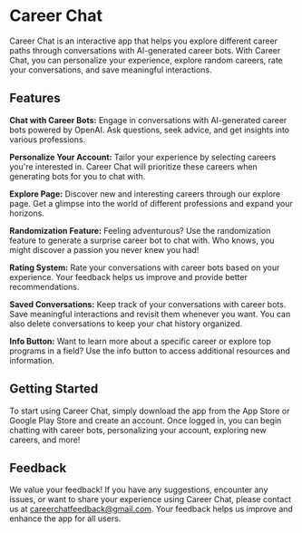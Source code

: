# Career Chat

Career Chat is an interactive app that helps you explore different career paths through conversations with AI-generated career bots. With Career Chat, you can personalize your experience, explore random careers, rate your conversations, and save meaningful interactions.

## Features

**Chat with Career Bots:** Engage in conversations with AI-generated career bots powered by OpenAI. Ask questions, seek advice, and get insights into various professions.

**Personalize Your Account:** Tailor your experience by selecting careers you're interested in. Career Chat will prioritize these careers when generating bots for you to chat with.

**Explore Page:** Discover new and interesting careers through our explore page. Get a glimpse into the world of different professions and expand your horizons.

**Randomization Feature:** Feeling adventurous? Use the randomization feature to generate a surprise career bot to chat with. Who knows, you might discover a passion you never knew you had!

**Rating System:** Rate your conversations with career bots based on your experience. Your feedback helps us improve and provide better recommendations.

**Saved Conversations:** Keep track of your conversations with career bots. Save meaningful interactions and revisit them whenever you want. You can also delete conversations to keep your chat history organized.

**Info Button:** Want to learn more about a specific career or explore top programs in a field? Use the info button to access additional resources and information.

## Getting Started

To start using Career Chat, simply download the app from the App Store or Google Play Store and create an account. Once logged in, you can begin chatting with career bots, personalizing your account, exploring new careers, and more!

## Feedback

We value your feedback! If you have any suggestions, encounter any issues, or want to share your experience using Career Chat, please contact us at careerchatfeedback@gmail.com. Your feedback helps us improve and enhance the app for all users.
